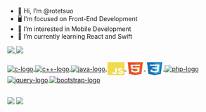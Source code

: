 - 👋 Hi, I’m @rotetsuo
- 🖥 I'm focused on Front-End Development
- 👀 I’m interested in Mobile Development
- 🌱 I’m currently learning React and Swift

<!---
rotetsuo/rotetsuo is a ✨ special ✨ repository because its `README.md` (this file) appears on your GitHub profile.
You can click the Preview link to take a look at your changes.
--->

<div align="">
  <a href="https://github.com/rotetsuo">
  <img height="180em" src="https://github-readme-stats.vercel.app/api?username=rotetsuo&show_icons=true&theme=tokyonight&include_all_commits=true&count_private=true"/>
  <img height="180em" src="https://github-readme-stats.vercel.app/api/top-langs/?username=rotetsuo&layout=compact&langs_count=7&theme=tokyonight"/>
</div>

<div style="display: inline_block"><br>
<div>
<img align="center" alt="c-logo" height="30" width="40"  src="https://cdn.jsdelivr.net/gh/devicons/devicon/icons/c/c-original.svg" />
<img align="center" alt="c++-logo" height="30" width="40" src="https://cdn.jsdelivr.net/gh/devicons/devicon/icons/cplusplus/cplusplus-original.svg" />
  <img align="center" alt="java-logo" height="30" width="40"  src="https://cdn.jsdelivr.net/gh/devicons/devicon/icons/java/java-original.svg" />
  <img align="center" alt="js-logo" height="30" width="40" src="https://raw.githubusercontent.com/devicons/devicon/master/icons/javascript/javascript-plain.svg">
  <img align="center" alt="html-logo" height="30" width="40" src="https://raw.githubusercontent.com/devicons/devicon/master/icons/html5/html5-original.svg">
  <img align="center" alt="css-logo" height="30" width="40" src="https://raw.githubusercontent.com/devicons/devicon/master/icons/css3/css3-original.svg">
<img align = "center" alt="php-logo" height="30" width="40" src="https://cdn.jsdelivr.net/gh/devicons/devicon/icons/php/php-plain.svg" />
<img align="center" alt="jquery-logo" height="30" width="40" src="https://cdn.jsdelivr.net/gh/devicons/devicon/icons/jquery/jquery-original-wordmark.svg" />
 <img align="center" alt="bootstrap-logo" height="30" width="40" src="https://cdn.jsdelivr.net/gh/devicons/devicon/icons/bootstrap/bootstrap-plain.svg" />
</div>
<div style="display: inline_block"><br>
<div>
<div> 
 
  <a href = "mailto:rotetsuo32@gmail.com"><img src="https://img.shields.io/badge/-Gmail-%23333?style=for-the-badge&logo=gmail&logoColor=white" target="_blank"></a>
  <a href="https://www.linkedin.com/in/roberto-tetsuo" target="_blank"><img src="https://img.shields.io/badge/-LinkedIn-%230077B5?style=for-the-badge&logo=linkedin&logoColor=white" target="_blank"></a> 
 
 
</div>
